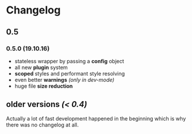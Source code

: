# Changelog

## 0.5
### 0.5.0 (19.10.16)
- stateless wrapper by passing a **config** object
- all new **plugin** system
- **scoped** styles and performant style resolving
- even better **warnings** *(only in dev-mode)*
- huge file **size reduction**

## older versions *(< 0.4)*
Actually a lot of fast development happened in the beginning which is why there was no changelog at all.